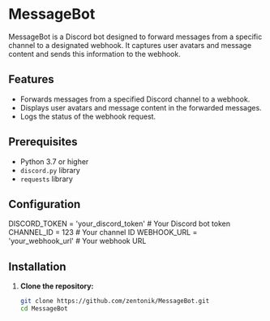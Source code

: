 # MessageBot

MessageBot is a Discord bot designed to forward messages from a specific channel to a designated webhook. It captures user avatars and message content and sends this information to the webhook.

## Features

- Forwards messages from a specified Discord channel to a webhook.
- Displays user avatars and message content in the forwarded messages.
- Logs the status of the webhook request.

## Prerequisites

- Python 3.7 or higher
- `discord.py` library
- `requests` library
## Configuration

DISCORD_TOKEN = 'your_discord_token'  # Your Discord bot token
CHANNEL_ID = 123  # Your channel ID
WEBHOOK_URL = 'your_webhook_url'  # Your webhook URL

## Installation

1. **Clone the repository:**

   ```bash
   git clone https://github.com/zentonik/MessageBot.git
   cd MessageBot

